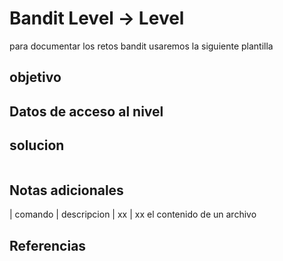 # Bandit Level -> Level

para documentar los retos bandit usaremos la siguiente plantilla


## objetivo

## Datos de acceso al nivel

## solucion
```bash()
```

## Notas adicionales
| comando | descripcion
| xx | xx el contenido de un archivo 

## Referencias
